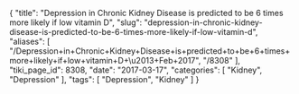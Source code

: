 {
    "title": "Depression in Chronic Kidney Disease is predicted to be 6 times more likely if low vitamin D",
    "slug": "depression-in-chronic-kidney-disease-is-predicted-to-be-6-times-more-likely-if-low-vitamin-d",
    "aliases": [
        "/Depression+in+Chronic+Kidney+Disease+is+predicted+to+be+6+times+more+likely+if+low+vitamin+D+\u2013+Feb+2017",
        "/8308"
    ],
    "tiki_page_id": 8308,
    "date": "2017-03-17",
    "categories": [
        "Kidney",
        "Depression"
    ],
    "tags": [
        "Depression",
        "Kidney"
    ]
}